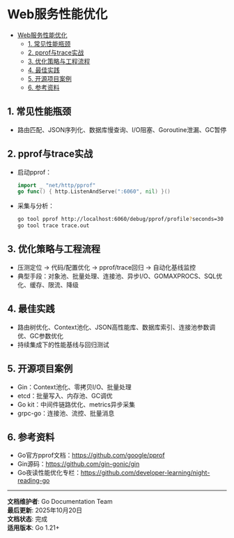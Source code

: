 ﻿# Web服务性能优化

<!-- TOC START -->
- [Web服务性能优化](#web服务性能优化)
  - [1. 常见性能瓶颈](#1-常见性能瓶颈)
  - [2. pprof与trace实战](#2-pprof与trace实战)
  - [3. 优化策略与工程流程](#3-优化策略与工程流程)
  - [4. 最佳实践](#4-最佳实践)
  - [5. 开源项目案例](#5-开源项目案例)
  - [6. 参考资料](#6-参考资料)
<!-- TOC END -->

## 1. 常见性能瓶颈

- 路由匹配、JSON序列化、数据库慢查询、I/O阻塞、Goroutine泄漏、GC暂停

## 2. pprof与trace实战

- 启动pprof：

  ```go
  import _ "net/http/pprof"
  go func() { http.ListenAndServe(":6060", nil) }()
  ```

- 采集与分析：

  ```bash
  go tool pprof http://localhost:6060/debug/pprof/profile?seconds=30
  go tool trace trace.out
  ```

## 3. 优化策略与工程流程

- 压测定位 -> 代码/配置优化 -> pprof/trace回归 -> 自动化基线监控
- 典型手段：对象池、批量处理、连接池、异步I/O、GOMAXPROCS、SQL优化、缓存、限流、降级

## 4. 最佳实践

- 路由树优化、Context池化、JSON高性能库、数据库索引、连接池参数调优、GC参数优化
- 持续集成下的性能基线与回归测试

## 5. 开源项目案例

- Gin：Context池化、零拷贝I/O、批量处理
- etcd：批量写入、内存池、GC调优
- Go kit：中间件链路优化、metrics异步采集
- grpc-go：连接池、流控、批量消息

## 6. 参考资料

- Go官方pprof文档：<https://github.com/google/pprof>
- Gin源码：<https://github.com/gin-gonic/gin>
- Go夜读性能优化专栏：<https://github.com/developer-learning/night-reading-go>

---

**文档维护者**: Go Documentation Team  
**最后更新**: 2025年10月20日  
**文档状态**: 完成  
**适用版本**: Go 1.21+
